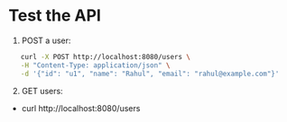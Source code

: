# Test the API
1. POST a user:
```bash
   curl -X POST http://localhost:8080/users \
   -H "Content-Type: application/json" \
   -d '{"id": "u1", "name": "Rahul", "email": "rahul@example.com"}'
```
2. GET users:
* curl http://localhost:8080/users